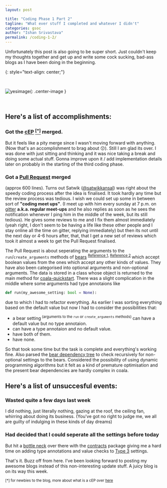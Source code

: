 ```yaml
---
layout: post

title: "Coding Phase 1 Part 2"
tagline: "What ever stuff I completed and whatever I didn't"
categories: gsoc
author: "Ishan Srivastava"
permalink: /coding-1-2/
---
```


Unfortunately this post is also going to be super short. Just couldn't
keep my thoughts together and get up and write some cock sucking, bad-ass blogs
as I have been doing in the beginning.

{: style="text-align: center;"}
<div>&nbsp;</div>

![yesimage](https://i.imgur.com/lGw8iQc.jpg){: .center-image }

<div>&nbsp;</div>

## Here's a list of accomplishments:

### Got the [**cEP**](https://github.com/coala/cEPs/blob/master/cEP-0022.md) [<sup>**[*]**</sup>](#help) merged.
But it feels like a pity merge since I
wasn't moving forward with anything. (Now that's an accomplishment
to brag about 😗).
Still I am glad its over. I was done with just sitting and
thinking and it was nice taking a break and doing some actual
stuff. Gonna improve upon it / add implementation details later
on probably in the starting of the third coding phase.

### Got a [**Pull Request**](https://github.com/coala/coala-quickstart/pull/250) merged
(approx 600 lines).
Turns out Satwik ([@satwikkansal](https://github.com/satwikkansal)) was right
about the
speedy coding process after the idea is finalised. It took hardly
any time but the review process was tedious. I wish we could set
up some in between sort of **"coding meet ups"**. (I meet up with him
every sunday
at 7 p.m. on [gitter](https://gitter.im)
**a.k.a. regular meet-ups** and he also replies as soon as
he sees the notification
whenever I ping him in the middle of the week, but its still tedious). He gives
some reviews to me and I fix them almost
immediately (yeah right, I don't seem to be having a life like these other
people and I stay online all the time on gitter, replying immediately)
but then its not until the next day or 4-6 hours after, 
that, that I get a new
set of reviews which took it almost a week to get the Pull Request finalised.

The Pull Request is about seperating the arguments to the `run`/`create_arguments`
methods of [bears](https://github.com/coala/coala-bears) <sup>
[Reference 1](http://api.coala.io/en/latest/Developers/Writing_Native_Bears.html#communicating-with-the-user),
[Reference 2](http://api.coala.io/en/latest/Developers/Writing_Linter_Bears.html#writing-the-bear)
</sup> which accept boolean values from the ones which
accept any other kinds
of values. They have also been categorised into optional arguments
and non-optional arguments. The data is stored in a class whose object
is returned to the main method for
[coala-quickstart](https://github.com/coala/coala-quickstart/blob/bed7e51280f8aad3763efc4323a17967d7ae6019/coala_quickstart/coala_quickstart.py#L68).
There was a
slight complication in the middle where some arguments had type annotaions
like
```python
def run(my_awesome_setting: bool = None):
```
due to which I had to refactor everything. As earlier I was sorting everything
based on the default value but now I had to consider the possibilities that:
* a bear setting<sup> (arguments to the `run` or `create_arguments` methods)
  </sup> can have a default value but no type annotaion.
* can have a type annotaion and no default value.
* have both of them.
* have none.

So that took some time but the task is complete and everything's working fine.
Also parsed the
[bear dependency tree](https://api.coala.io/en/latest/Developers/Writing_Native_Bears.html#bears-depending-on-other-bears)
to check recursively for non-optional
settings to the bears. Considered the possibility of using dynamic programming
algorithms but it felt as a kind of premature optimisation and the present
bear dependencies are hardly complex in coala.

## Here's a list of unsuccesful events:

### Wasted quite a few days last week
I did nothing, just literally nothing, gazing at the roof, the ceiling fan,
whirring about doing its business. (You've got no right to judge me, we all
are guilty of indulging in these kinds of day dreams)

### Had decided that I could seperate all the settings before today
But hit a
[bottle neck](https://github.com/coala/coala-bears/issues/2532#issue-330945748)
over there with the
[contracts](https://andreacensi.github.io/contracts/)
package giving me a hard
time on adding type annotations and value checks to
[Type 3](https://github.com/coala/cEPs/blob/master/cEP-0022.md#type-3-or-type-discrete-settings)
settings.

That's it. Buzz off from here. I've been looking forward to posting my awesome
blogs instead of this non-interesting update stuff. A juicy blog is on its
way this week.

<sup><a name="help"></a>[*] for newbies to the blog, more about what is a cEP
over
[here](https://www.dowhatucant.com/gsoc/2018/05/08/bonding.html#so-how-am-i-gonna-do-it)
</sup>

